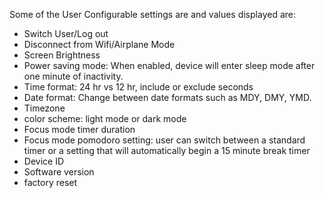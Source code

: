 Some of the User Configurable settings are and values displayed are:
- Switch User/Log out
- Disconnect from Wifi/Airplane Mode 
- Screen Brightness
- Power saving mode: When enabled, device will enter sleep mode after one minute of inactivity.
- Time format: 24 hr vs 12 hr, include or exclude seconds
- Date format: Change between date formats such as MDY, DMY, YMD.
- Timezone
- color scheme: light mode or dark mode
- Focus mode timer duration
- Focus mode pomodoro setting: user can switch between a standard timer or a setting that will automatically begin a 15 minute break timer
- Device ID
- Software version
- factory reset

